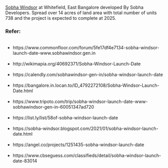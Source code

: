 <a href="https://www.sobhawindsor.gen.in">Sobha Windsor</a> at Whitefield, East Bangalore developed By Sobha Developers. Spread over 14 acres of land area with total number of units 738 and the project is expected to complete at 2025.
<br/><h3>Refer:</h3>
<ul>
<br/><li>https://www.commonfloor.com/forum/5fe17df4e7134-sobha-windsor-launch-date-www.sobhawindsor.gen.in</li>
<br/><li>http://wikimapia.org/40692371/Sobha-Windsor-Launch-Date</li>
<br/><li>https://calendly.com/sobhawindsor-gen-in/sobha-windsor-launch-date</li>
<br/><li>https://bangalore.in.locan.to/ID_4792272108/Sobha-Windsor-Launch-Date.html</li>
<br/><li>https://www.tripoto.com/trip/sobha-windsor-launch-date-www-sobhawindsor-gen-in-60051347ad720</li>
<br/><li>https://list.ly/list/58of-sobha-windsor-launch-date</li>
<br/><li>https://sobha-windsor.blogspot.com/2021/01/sobha-windsor-launch-date.html</li>
<br/><li>https://angel.co/projects/1251435-sobha-windsor-launch-date</li>
<br/><li>https://www.cbseguess.com/classifieds/detail/sobha-windsor-launch-date-83014</li>
</ul>
